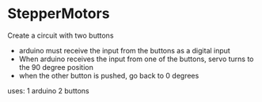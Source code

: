 # StepperMotors

Create a circuit with two buttons

- arduino must receive the input from the buttons as a digital input 
- When arduino receives the input from one of the buttons, servo turns to the 90 degree position
- when the other button is pushed, go back to 0 degrees

uses:
1 arduino
2 buttons
